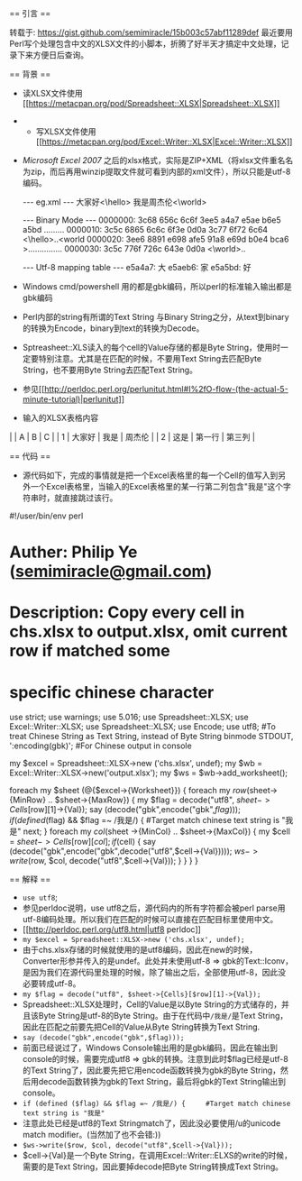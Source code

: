 == 引言 ==

转载于: https://gist.github.com/semimiracle/15b003c57abf11289def
最近要用Perl写个处理包含中文的XLSX文件的小脚本，折腾了好半天才搞定中文处理，记录下来方便日后查询。


== 背景 ==
* 读XLSX文件使用[[https://metacpan.org/pod/Spreadsheet::XLSX|Spreadsheet::XLSX]]
* * 写XLSX文件使用[[https://metacpan.org/pod/Excel::Writer::XLSX|Excel::Writer::XLSX]]
* *Microsoft Excel 2007* 之后的xlsx格式，实际是ZIP+XML（将xlsx文件重名名为zip，而后再用winzip提取文件就可看到内部的xml文件），所以只能是utf-8编码。

  --- eg.xml ---
  <hello>大家好<\hello>
  <world>我是周杰伦<\world>

  --- Binary Mode ---
  0000000: 3c68 656c 6c6f 3ee5 a4a7 e5ae b6e5 a5bd  <hello>.........
  0000010: 3c5c 6865 6c6c 6f3e 0d0a 3c77 6f72 6c64  <\hello>..<world
  0000020: 3ee6 8891 e698 afe5 91a8 e69d b0e4 bca6  >...............
  0000030: 3c5c 776f 726c 643e 0d0a                 <\world>..

  --- Utf-8 mapping table ---
  e5a4a7: 大
  e5aeb6: 家
  e5a5bd: 好

* Windows cmd/powershell 用的都是gbk编码，所以perl的标准输入输出都是gbk编码
* Perl内部的string有所谓的Text String 与Binary String之分，从text到binary的转换为Encode，binary到text的转换为Decode。
* Sptreasheet::XLS读入的每个cell的Value存储的都是Byte String，使用时一定要特别注意。尤其是在匹配的时候，不要用Text String去匹配Byte String，也不要用Byte String去匹配Text String。
* 参见[[http://perldoc.perl.org/perlunitut.html#I%2fO-flow-(the-actual-5-minute-tutorial)|perlunitut]]
* 输入的XLSX表格内容


|   | A      | B      | C      |
| 1 | 大家好 | 我是   | 周杰伦 |
| 2 | 这是   | 第一行 | 第三列 |

== 代码 ==

* 源代码如下，完成的事情就是把一个Excel表格里的每一个Cell的值写入到另外一个Excel表格里，当输入的Excel表格里的某一行第二列包含"我是"这个字符串时，就直接跳过该行。


#!/user/bin/env perl

# Auther: Philip Ye (semimiracle@gmail.com)
# Description: Copy every cell in chs.xlsx to output.xlsx, omit current row if matched some
#   specific chinese character

use strict;
use warnings;
use 5.016;
use Spreadsheet::XLSX;
use Excel::Writer::XLSX;
use Spreadsheet::XLSX;
use Encode;
use utf8;   #To treat Chinese String as Text String, instead of Byte String
binmode STDOUT, ':encoding(gbk)';   #For Chinese output in console

my $excel = Spreadsheet::XLSX->new ('chs.xlsx', undef);
my $wb = Excel::Writer::XLSX->new('output.xlsx');
my $ws = $wb->add_worksheet();

foreach my $sheet (@{$excel->{Worksheet}}) {
  foreach my $row ($sheet->{MinRow} .. $sheet->{MaxRow}) {
    my $flag = decode("utf8", $sheet->{Cells}[$row][1]->{Val});
    say (decode("gbk",encode("gbk",$flag)));
    if (defined ($flag) && $flag =~ /我是/) {     #Target match chinese text string is "我是"
      next;
    }
    foreach my $col ($sheet ->{MinCol} ..  $sheet->{MaxCol}) {
      my $cell = $sheet->{Cells}[$row][$col];
      if ($cell) {
        say (decode("gbk",encode("gbk",decode("utf8",$cell->{Val}))));
        $ws->write($row, $col, decode("utf8",$cell->{Val}));
      }
    }
  }
}




== 解释 ==
* `use utf8`;
* 参见perldoc说明，use utf8之后，源代码内的所有字符都会被perl parse用utf-8编码处理。所以我们在匹配的时候可以直接在匹配目标里使用中文。
* [[http://perldoc.perl.org/utf8.html|utf8 perldoc]]
* `my $excel = Spreadsheet::XLSX->new ('chs.xlsx', undef);`
* 由于chs.xlsx存储的时候就使用的是utf8编码，因此在new的时候，Converter形参并传入的是undef。此处并未使用utf-8 => gbk的Text::Iconv，是因为我们在源代码里处理的时候，除了输出之后，全部使用utf-8，因此没必要转成utf-8。
* `my $flag = decode("utf8", $sheet->{Cells}[$row][1]->{Val});`
* Spreadsheet::XLSX处理时，Cell的Value是以Byte String的方式储存的，并且该Byte String是utf-8的Byte String。由于在代码中`/我是/`是Text String，因此在匹配之前要先把Cell的Value从Byte String转换为Text String.
* `say (decode("gbk",encode("gbk",$flag)));`
* 前面已经说过了，Windows Console输出用的是gbk编码，因此在输出到console的时候，需要完成utf8 => gbk的转换。注意到此时$flag已经是utf-8的Text String了，因此要先把它用encode函数转换为gbk的Byte String，然后用decode函数转换为gbk的Text String，最后将gbk的Text String输出到console。
* `if (defined ($flag) && $flag =~ /我是/) {     #Target match chinese text string is "我是"`
* 注意此处已经是utf8的Text Stringmatch了，因此没必要使用/u的unicode match modifier。(当然加了也不会错:))
* `$ws->write($row, $col, decode("utf8",$cell->{Val}));`
* $cell->{Val}是一个Byte String，在调用Excel::Writer::ELXS的write的时候，需要的是Text String，因此要掉decode把Byte String转换成Text String。
